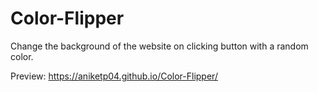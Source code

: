 # Color-Flipper

Change the background of the website on clicking button with a random color.

Preview: https://aniketp04.github.io/Color-Flipper/
